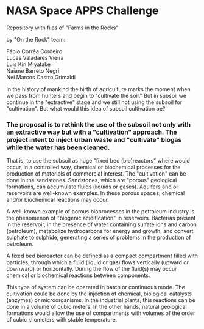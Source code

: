 # NASA Space APPS Challenge

Repository with files of "Farms in the Rocks" 

by "On the Rock" team:

Fábio Corrêa Cordeiro\
Lucas Valadares Vieira\
Luis Kin Miyatake\
Naiane Barreto Negri\
Nei Marcos Castro Grimaldi

In the history of mankind the birth of agriculture marks the moment when we pass from hunters and begin to "cultivate the soil." But in subsoil we continue in the "extractive" stage and we still not using the subsoil for "cultivation". 
But what would this idea of subsoil cultivation be?

### The proposal is to rethink the use of the subsoil not only with an extractive way but with a "cultivation" approach. The project intent to inject urban waste and "cultivate" biogas while the water has been cleaned.

That is, to use the subsoil as huge "fixed bed (bio)reactors" where would occur, in a controlled way, chemical or biochemical processes for the production of materials of commercial interest. The "cultivation" can be done in the sandstones. Sandstones, which are "porous" geological formations, can accumulate fluids (liquids or gases). Aquifers and oil reservoirs are well-known examples. In these porous spaces, chemical and/or biochemical reactions may occur.

A well-known example of porous bioprocesses in the petroleum industry is the phenomenon of "biogenic acidification" in reservoirs. Bacterias present in the reservoir, in the presence of water containing sulfate ions and carbon (petroleum), metabolize hydrocarbons for energy and growth, and convert sulphate to sulphide, generating a series of problems in the production of petroleum.

A fixed bed bioreactor can be defined as a compact compartment filled with particles, through which a fluid (liquid or gas) flows vertically (upward or downward) or horizontally. During the flow of the fluid(s) may occur chemical or biochemical reactions between components.

This type of system can be operated in batch or continuous mode. The cultivation could be done by the injection of chemical, biological catalysts (enzymes) or microorganisms. In the industrial plants, this reactions can be done in a volume of cubic meters. In the other hands, natural geological formations would allow the use of compartments with volumes of the order of cubic kilometers with stable temperature.
